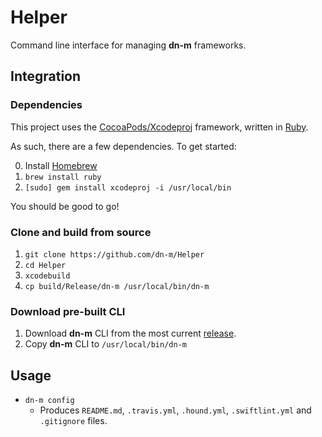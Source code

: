 # Helper
Command line interface for managing **dn-m** frameworks.

## Integration

### Dependencies

This project uses the [CocoaPods/Xcodeproj](https://github.com/CocoaPods/Xcodeproj) framework, written in [Ruby](https://www.ruby-lang.org/en/). 

As such, there are a few dependencies. To get started:

0. Install [Homebrew](http://brew.sh) 
1. `brew install ruby`
2. `[sudo] gem install xcodeproj -i /usr/local/bin`

You should be good to go!

### Clone and build from source
1. `git clone https://github.com/dn-m/Helper`
2. `cd Helper`
3. `xcodebuild`
4. `cp build/Release/dn-m /usr/local/bin/dn-m`

### Download pre-built CLI
1. Download **dn-m** CLI from the most current [release](https://github.com/dn-m/Helper/releases).
2. Copy **dn-m** CLI to `/usr/local/bin/dn-m`

## Usage

- `dn-m config`
  - Produces `README.md`, `.travis.yml`, `.hound.yml`, `.swiftlint.yml` and `.gitignore` files.

